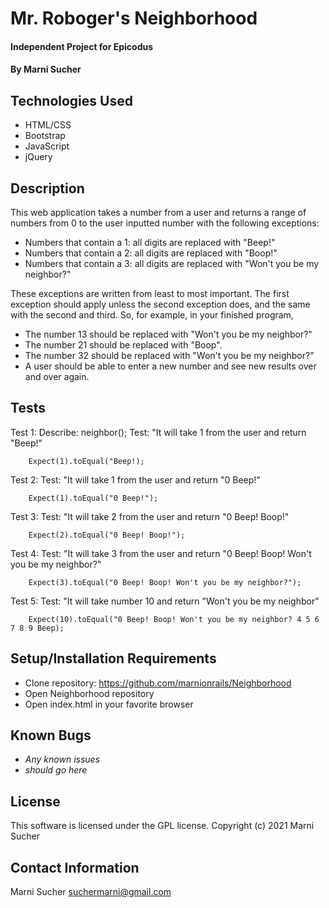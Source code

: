 # Mr. Roboger's Neighborhood

#### Independent Project for Epicodus

#### By **Marni Sucher**

## Technologies Used

* HTML/CSS
* Bootstrap
* JavaScript
* jQuery

## Description

This web application takes a number from a user and returns a range of numbers from 0 to the user inputted number with the following exceptions:

* Numbers that contain a 1: all digits are replaced with "Beep!"
* Numbers that contain a 2: all digits are replaced with "Boop!"
* Numbers that contain a 3: all digits are replaced with "Won't you be my neighbor?"

These exceptions are written from least to most important. The first exception should apply unless the second exception does, and the same with the second and third. So, for example, in your finished program,

* The number 13 should be replaced with "Won't you be my neighbor?"
* The number 21 should be replaced with "Boop".
* The number 32 should be replaced with "Won't you be my neighbor?"
* A user should be able to enter a new number and see new results over and over again.

## Tests

Test 1: Describe: neighbor();
        Test: "It will take 1 from the user and return "Beep!"
        
        Expect(1).toEqual("Beep!);

Test 2: Test: "It will take 1 from the user and return "0 Beep!"
        
        Expect(1).toEqual("0 Beep!");

Test 3: Test: "It will take 2 from the user and return "0 Beep! Boop!"

        Expect(2).toEqual("0 Beep! Boop!");

Test 4: Test: "It will take 3 from the user and return "0 Beep! Boop! Won't you be my neighbor?"

        Expect(3).toEqual("0 Beep! Boop! Won't you be my neighbor?");

Test 5: Test: "It will take number 10 and return "Won't you be my neighbor"
        
        Expect(10).toEqual("0 Beep! Boop! Won't you be my neighbor? 4 5 6 7 8 9 Beep);
        
## Setup/Installation Requirements

* Clone repository: https://github.com/marnionrails/Neighborhood
* Open Neighborhood repository
* Open index.html in your favorite browser

## Known Bugs

* _Any known issues_
* _should go here_

## License

This software is licensed under the GPL license. Copyright (c) 2021 Marni Sucher

## Contact Information

Marni Sucher <suchermarni@gmail.com>

